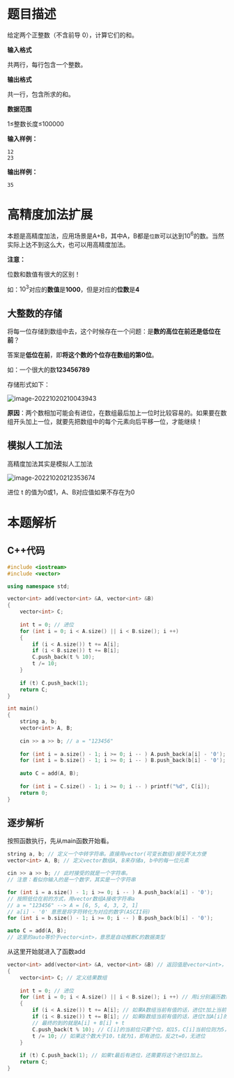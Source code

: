 # 题目描述

给定两个正整数（不含前导 0），计算它们的和。

**输入格式**

共两行，每行包含一个整数。

**输出格式**

共一行，包含所求的和。

**数据范围**

1≤整数长度≤100000

**输入样例：**

```
12
23
```

**输出样例：**

```
35
```

# 高精度加法扩展

本题是高精度加法，应用场景是A+B，其中A，B都是`位数`可以达到$10^6$的数。当然实际上达不到这么大，也可以用高精度加法。

**注意：**

位数和数值有很大的区别！

如：$10^3$对应的**数值**是**1000**，但是对应的**位数**是**4**

## 大整数的存储

将每一位存储到数组中去，这个时候存在一个问题：是**数的高位在前还是低位在前**？

答案是**低位在前**，即**将这个数的个位存在数组的第0位**。

如：一个很大的数**123456789**

存储形式如下：

![image-20221020210043943](https://cdn.jsdelivr.net/gh/Lx001T/my-imgs/jq2022/image-20221020210043943.png)

**原因**：两个数相加可能会有进位，在数组最后加上一位时比较容易的。如果要在数组开头加上一位，就要先把数组中的每个元素向后平移一位，才能继续！

## 模拟人工加法

高精度加法其实是模拟人工加法

![image-20221020212353674](https://cdn.jsdelivr.net/gh/Lx001T/my-imgs/jq2022/image-20221020212353674.png)

进位 t 的值为0或1，A、B对应值如果不存在为0

# 本题解析

## C++代码

```C++
#include <iostream>
#include <vector>

using namespace std;

vector<int> add(vector<int> &A, vector<int> &B)
{
    vector<int> C;
    
    int t = 0; // 进位
    for (int i = 0; i < A.size() || i < B.size(); i ++)
    {
        if (i < A.size()) t += A[i];
        if (i < B.size()) t += B[i];
        C.push_back(t % 10);
        t /= 10;
    }
    
    if (t) C.push_back(1);
    return C;
}

int main()
{
    string a, b;
    vector<int> A, B;
    
    cin >> a >> b; // a = "123456"
    
    for (int i = a.size() - 1; i >= 0; i -- ) A.push_back(a[i] - '0'); // a = [6, 5, 4, 3, 2, 1]
    for (int i = b.size() - 1; i >= 0; i -- ) B.push_back(b[i] - '0');
    
    auto C = add(A, B);
    
    for (int i = C.size() - 1; i >= 0; i -- ) printf("%d", C[i]);
    return 0;
}
```

## 逐步解析

按照函数执行，先从main函数开始看。

```C++
string a, b; // 定义一个中转字符串。直接用vector(可变长数组)接受不太方便
vector<int> A, B; // 定义vector数组A, B来存储a, b中的每一位元素
```

```C++
cin >> a >> b; // 此时接受的就是一个字符串。
// 注意：看似你输入的是一个数字，其实是一个字符串
```

```C++
for (int i = a.size() - 1; i >= 0; i -- ) A.push_back(a[i] - '0'); 
// 按照低位在前的方式，用vector数组A接收字符串a
// a = "123456" --> A = [6, 5, 4, 3, 2, 1]
// a[i] - '0' 意思是将字符转化为对应的数字(ASCII码)
for (int i = b.size() - 1; i >= 0; i -- ) B.push_back(b[i] - '0');
```

```C++
auto C = add(A, B);
// 这里的auto等价于vector<int>，意思是自动推断C的数据类型
```

从这里开始就进入了函数add

```C++
vector<int> add(vector<int> &A, vector<int> &B) // 返回值是vector<int>，定义参数时，在前面加一个取地址符号&，是为了直接获得vector数组A的地址。如果不加&,就会将整个数组copy一遍，会影响效率。
{
    vector<int> C; // 定义结果数组
    
    int t = 0; // 进位
    for (int i = 0; i < A.size() || i < B.size(); i ++) // 用i分别遍历数组A, B
    {
        if (i < A.size()) t += A[i]; // 如果A数组当前有值的话，进位t加上当前值A[i]
        if (i < B.size()) t += B[i]; // 如果B数组当前有值的话，进位t加A[i]的结果，再加上当前值B[i]
        // 最终的到的就是A[i] + B[i] + t
        C.push_back(t % 10); // C[i]的当前位只要个位，如15，C[i]当前位则为5，进位为1
        t /= 10; // 如果这个数大于10，t就为1，即有进位。反之t=0，无进位
    }
    
    if (t) C.push_back(1); // 如果t最后有进位，还需要将这个进位1加上。
    return C;
}
```

